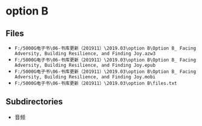 # option B

## Files

- `F:/5000G电子书\06-书库更新（201911）\2019.03\option B\Option B_ Facing Adversity, Building Resilience, and Finding Joy.azw3`
- `F:/5000G电子书\06-书库更新（201911）\2019.03\option B\Option B_ Facing Adversity, Building Resilience, and Finding Joy.epub`
- `F:/5000G电子书\06-书库更新（201911）\2019.03\option B\Option B_ Facing Adversity, Building Resilience, and Finding Joy.mobi`
- `F:/5000G电子书\06-书库更新（201911）\2019.03\option B\files.txt`

## Subdirectories

- 音频
